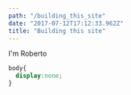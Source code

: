 ```yaml
---
path: "/building_this_site"
date: "2017-07-12T17:12:33.962Z"
title: "Building this site"
---
```


I'm Roberto

```css
body{
  display:none;
}
```